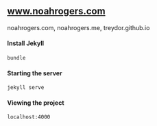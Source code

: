 ## www.noahrogers.com
noahrogers.com, noahrogers.me, treydor.github.io

#### Install Jekyll
```
bundle
```

#### Starting the server
```
jekyll serve
```

#### Viewing the project
```
localhost:4000
```
